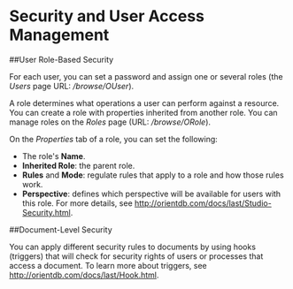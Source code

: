 # Security and User Access Management

##User Role-Based Security

For each user, you can set a password and assign one or several roles (the *Users* page URL: */browse/OUser*).

A role determines what operations a user can perform against a resource. You can create a role with properties inherited from another role. You can manage roles on the *Roles* page (URL: */browse/ORole*). 

On the *Properties* tab of a role, you can set the following:
* The role's **Name**.
* **Inherited Role**: the parent role.
* **Rules** and **Mode**: regulate rules that apply to a role and how those rules work. 
* **Perspective**: defines which perspective will be available for users with this role.
For more details, see http://orientdb.com/docs/last/Studio-Security.html.

##Document-Level Security

You can apply different security rules to documents by using hooks (triggers) that will check for security rights of users or processes that access a document. To learn more about triggers, see http://orientdb.com/docs/last/Hook.html.